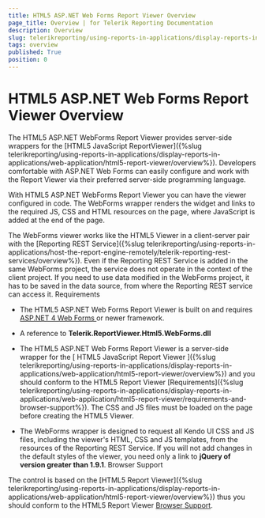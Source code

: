 ```yaml
---
title: HTML5 ASP.NET Web Forms Report Viewer Overview
page_title: Overview | for Telerik Reporting Documentation
description: Overview
slug: telerikreporting/using-reports-in-applications/display-reports-in-applications/web-application/html5-asp.net-web-forms-report-viewer/overview
tags: overview
published: True
position: 0
---
```


# HTML5 ASP.NET Web Forms Report Viewer Overview



The HTML5 ASP.NET WebForms Report Viewer provides server-side wrappers for the
        [HTML5 JavaScript ReportViewer]({%slug telerikreporting/using-reports-in-applications/display-reports-in-applications/web-application/html5-report-viewer/overview%}). Developers
        comfortable with ASP.NET Web Forms can easily configure and work with the Report Viewer via their preferred server-side programming language.
      

With HTML5 ASP.NET WebForms Report Viewer you can have the viewer configured in code.
        The WebForms wrapper renders the widget and links to the required JS, CSS and HTML resources on the page, where JavaScript is added at the end of the page.
      

The WebForms viewer works like the HTML5 Viewer in a client-server pair with the [Reporting REST Service]({%slug telerikreporting/using-reports-in-applications/host-the-report-engine-remotely/telerik-reporting-rest-services/overview%}).
        Even if the Reporting REST Service is added in the same WebForms project, the service does not operate in the context of the client project.
        If you need to use data modified in the WebForms project, it has to be saved in the data source, from where the Reporting REST service can access it.
              Requirements
      

* The HTML5 ASP.NET Web Forms Report Viewer is built on and requires
              [                ASP.NET 4 Web Forms
              ](http://www.asp.net/web-forms)            or newer framework.
          

* A reference to __Telerik.ReportViewer.Html5.WebForms.dll__

* The HTML5 ASP.NET Web Forms Report Viewer is a server-side wrapper for the [
              HTML5 JavaScript Report Viewer
            ]({%slug telerikreporting/using-reports-in-applications/display-reports-in-applications/web-application/html5-report-viewer/overview%}) and you should conform to the HTML5 Report Viewer [Requirements]({%slug telerikreporting/using-reports-in-applications/display-reports-in-applications/web-application/html5-report-viewer/requirements-and-browser-support%}).
            The CSS and JS files must be loaded on the page before creating the HTML5 Viewer.
          

* The WebForms wrapper is designed to request all Kendo UI CSS and JS files, including the viewer's HTML, CSS and JS templates,
              from the resources of the Reporting REST Service. If you will not add changes in the default styles of the viewer,
              you need only a link to __jQuery of version greater than 1.9.1__.
            Browser Support

The control is based on the [HTML5 Report Viewer]({%slug telerikreporting/using-reports-in-applications/display-reports-in-applications/web-application/html5-report-viewer/overview%}) thus you should conform
        to the HTML5 Report Viewer [Browser Support](143e5c03-e69d-416f-9ac0-85c397b22b8e#BrowserSupport).
      
